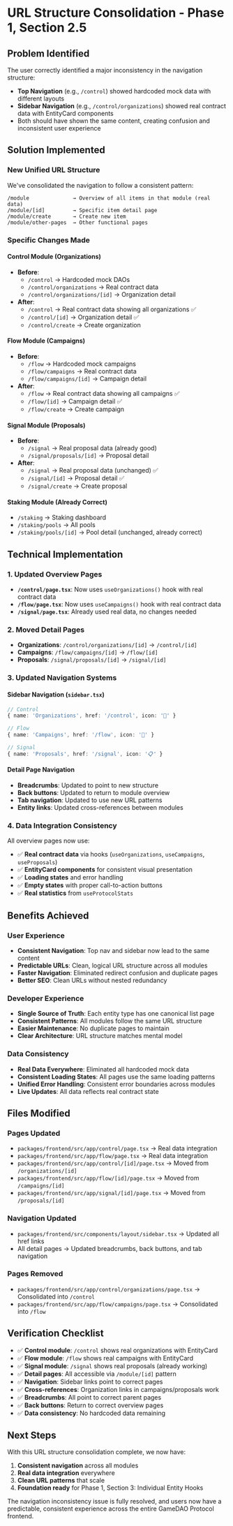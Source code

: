 # URL Structure Consolidation - Phase 1, Section 2.5

## Problem Identified
The user correctly identified a major inconsistency in the navigation structure:
- **Top Navigation** (e.g., `/control`) showed hardcoded mock data with different layouts
- **Sidebar Navigation** (e.g., `/control/organizations`) showed real contract data with EntityCard components
- Both should have shown the same content, creating confusion and inconsistent user experience

## Solution Implemented

### New Unified URL Structure

We've consolidated the navigation to follow a consistent pattern:

```
/module              → Overview of all items in that module (real data)
/module/[id]         → Specific item detail page
/module/create       → Create new item
/module/other-pages  → Other functional pages
```

### Specific Changes Made

#### **Control Module (Organizations)**
- **Before**:
  - `/control` → Hardcoded mock DAOs
  - `/control/organizations` → Real contract data
  - `/control/organizations/[id]` → Organization detail
- **After**:
  - `/control` → Real contract data showing all organizations ✅
  - `/control/[id]` → Organization detail ✅
  - `/control/create` → Create organization

#### **Flow Module (Campaigns)**
- **Before**:
  - `/flow` → Hardcoded mock campaigns
  - `/flow/campaigns` → Real contract data
  - `/flow/campaigns/[id]` → Campaign detail
- **After**:
  - `/flow` → Real contract data showing all campaigns ✅
  - `/flow/[id]` → Campaign detail ✅
  - `/flow/create` → Create campaign

#### **Signal Module (Proposals)**
- **Before**:
  - `/signal` → Real proposal data (already good)
  - `/signal/proposals/[id]` → Proposal detail
- **After**:
  - `/signal` → Real proposal data (unchanged) ✅
  - `/signal/[id]` → Proposal detail ✅
  - `/signal/create` → Create proposal

#### **Staking Module (Already Correct)**
- `/staking` → Staking dashboard
- `/staking/pools` → All pools
- `/staking/pools/[id]` → Pool detail (unchanged, already correct)

## Technical Implementation

### 1. **Updated Overview Pages**
- **`/control/page.tsx`**: Now uses `useOrganizations()` hook with real contract data
- **`/flow/page.tsx`**: Now uses `useCampaigns()` hook with real contract data
- **`/signal/page.tsx`**: Already used real data, no changes needed

### 2. **Moved Detail Pages**
- **Organizations**: `/control/organizations/[id]` → `/control/[id]`
- **Campaigns**: `/flow/campaigns/[id]` → `/flow/[id]`
- **Proposals**: `/signal/proposals/[id]` → `/signal/[id]`

### 3. **Updated Navigation Systems**

#### **Sidebar Navigation** (`sidebar.tsx`)
```typescript
// Control
{ name: 'Organizations', href: '/control', icon: '🏢' }

// Flow
{ name: 'Campaigns', href: '/flow', icon: '🎯' }

// Signal
{ name: 'Proposals', href: '/signal', icon: '📋' }
```

#### **Detail Page Navigation**
- **Breadcrumbs**: Updated to point to new structure
- **Back buttons**: Updated to return to module overview
- **Tab navigation**: Updated to use new URL patterns
- **Entity links**: Updated cross-references between modules

### 4. **Data Integration Consistency**

All overview pages now use:
- ✅ **Real contract data** via hooks (`useOrganizations`, `useCampaigns`, `useProposals`)
- ✅ **EntityCard components** for consistent visual presentation
- ✅ **Loading states** and error handling
- ✅ **Empty states** with proper call-to-action buttons
- ✅ **Real statistics** from `useProtocolStats`

## Benefits Achieved

### **User Experience**
- **Consistent Navigation**: Top nav and sidebar now lead to the same content
- **Predictable URLs**: Clean, logical URL structure across all modules
- **Faster Navigation**: Eliminated redirect confusion and duplicate pages
- **Better SEO**: Clean URLs without nested redundancy

### **Developer Experience**
- **Single Source of Truth**: Each entity type has one canonical list page
- **Consistent Patterns**: All modules follow the same URL structure
- **Easier Maintenance**: No duplicate pages to maintain
- **Clear Architecture**: URL structure matches mental model

### **Data Consistency**
- **Real Data Everywhere**: Eliminated all hardcoded mock data
- **Consistent Loading States**: All pages use the same loading patterns
- **Unified Error Handling**: Consistent error boundaries across modules
- **Live Updates**: All data reflects real contract state

## Files Modified

### **Pages Updated**
- `packages/frontend/src/app/control/page.tsx` → Real data integration
- `packages/frontend/src/app/flow/page.tsx` → Real data integration
- `packages/frontend/src/app/control/[id]/page.tsx` → Moved from `/organizations/[id]`
- `packages/frontend/src/app/flow/[id]/page.tsx` → Moved from `/campaigns/[id]`
- `packages/frontend/src/app/signal/[id]/page.tsx` → Moved from `/proposals/[id]`

### **Navigation Updated**
- `packages/frontend/src/components/layout/sidebar.tsx` → Updated all href links
- All detail pages → Updated breadcrumbs, back buttons, and tab navigation

### **Pages Removed**
- `packages/frontend/src/app/control/organizations/page.tsx` → Consolidated into `/control`
- `packages/frontend/src/app/flow/campaigns/page.tsx` → Consolidated into `/flow`

## Verification Checklist

- ✅ **Control module**: `/control` shows real organizations with EntityCard
- ✅ **Flow module**: `/flow` shows real campaigns with EntityCard
- ✅ **Signal module**: `/signal` shows real proposals (already working)
- ✅ **Detail pages**: All accessible via `/module/[id]` pattern
- ✅ **Navigation**: Sidebar links point to correct pages
- ✅ **Cross-references**: Organization links in campaigns/proposals work
- ✅ **Breadcrumbs**: All point to correct parent pages
- ✅ **Back buttons**: Return to correct overview pages
- ✅ **Data consistency**: No hardcoded data remaining

## Next Steps

With this URL structure consolidation complete, we now have:
1. **Consistent navigation** across all modules
2. **Real data integration** everywhere
3. **Clean URL patterns** that scale
4. **Foundation ready** for Phase 1, Section 3: Individual Entity Hooks

The navigation inconsistency issue is fully resolved, and users now have a predictable, consistent experience across the entire GameDAO Protocol frontend.
